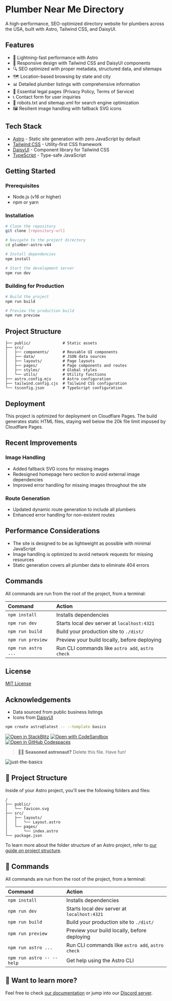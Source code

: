 # Plumber Near Me Directory

A high-performance, SEO-optimized directory website for plumbers across the USA, built with Astro, Tailwind CSS, and DaisyUI.

## Features

- 🚀 Lightning-fast performance with Astro
- 📱 Responsive design with Tailwind CSS and DaisyUI components
- 🔍 SEO optimized with proper metadata, structured data, and sitemaps
- 🗺️ Location-based browsing by state and city
- 📊 Detailed plumber listings with comprehensive information
- 📄 Essential legal pages (Privacy Policy, Terms of Service)
- 📞 Contact form for user inquiries
- 🤖 robots.txt and sitemap.xml for search engine optimization
- 🖼️ Resilient image handling with fallback SVG icons

## Tech Stack

- [Astro](https://astro.build/) - Static site generation with zero JavaScript by default
- [Tailwind CSS](https://tailwindcss.com/) - Utility-first CSS framework
- [DaisyUI](https://daisyui.com/) - Component library for Tailwind CSS
- [TypeScript](https://www.typescriptlang.org/) - Type-safe JavaScript

## Getting Started

### Prerequisites

- Node.js (v16 or higher)
- npm or yarn

### Installation

```bash
# Clone the repository
git clone [repository-url]

# Navigate to the project directory
cd plumber-astro-v44

# Install dependencies
npm install

# Start the development server
npm run dev
```

### Building for Production

```bash
# Build the project
npm run build

# Preview the production build
npm run preview
```

## Project Structure

```
├── public/              # Static assets
├── src/
│   ├── components/      # Reusable UI components
│   ├── data/            # JSON data sources
│   ├── layouts/         # Page layouts
│   ├── pages/           # Page components and routes
│   ├── styles/          # Global styles
│   └── utils/           # Utility functions
├── astro.config.mjs     # Astro configuration
├── tailwind.config.cjs  # Tailwind CSS configuration
└── tsconfig.json        # TypeScript configuration
```

## Deployment

This project is optimized for deployment on Cloudflare Pages. The build generates static HTML files, staying well below the 20k file limit imposed by Cloudflare Pages.

## Recent Improvements

### Image Handling

- Added fallback SVG icons for missing images
- Redesigned homepage hero section to avoid external image dependencies
- Improved error handling for missing images throughout the site

### Route Generation

- Updated dynamic route generation to include all plumbers
- Enhanced error handling for non-existent routes

## Performance Considerations

- The site is designed to be as lightweight as possible with minimal JavaScript
- Image handling is optimized to avoid network requests for missing resources
- Static generation covers all plumber data to eliminate 404 errors

## Commands

All commands are run from the root of the project, from a terminal:

| Command             | Action                                           |
| :------------------ | :----------------------------------------------- |
| `npm install`       | Installs dependencies                            |
| `npm run dev`       | Starts local dev server at `localhost:4321`      |
| `npm run build`     | Build your production site to `./dist/`          |
| `npm run preview`   | Preview your build locally, before deploying     |
| `npm run astro ...` | Run CLI commands like `astro add`, `astro check` |

## License

[MIT License](LICENSE)

## Acknowledgements

- Data sourced from public business listings
- Icons from [DaisyUI](https://daisyui.com/)

```sh
npm create astro@latest -- --template basics
```

[![Open in StackBlitz](https://developer.stackblitz.com/img/open_in_stackblitz.svg)](https://stackblitz.com/github/withastro/astro/tree/latest/examples/basics)
[![Open with CodeSandbox](https://assets.codesandbox.io/github/button-edit-lime.svg)](https://codesandbox.io/p/sandbox/github/withastro/astro/tree/latest/examples/basics)
[![Open in GitHub Codespaces](https://github.com/codespaces/badge.svg)](https://codespaces.new/withastro/astro?devcontainer_path=.devcontainer/basics/devcontainer.json)

> 🧑‍🚀 **Seasoned astronaut?** Delete this file. Have fun!

![just-the-basics](https://github.com/withastro/astro/assets/2244813/a0a5533c-a856-4198-8470-2d67b1d7c554)

## 🚀 Project Structure

Inside of your Astro project, you'll see the following folders and files:

```text
/
├── public/
│   └── favicon.svg
├── src/
│   ├── layouts/
│   │   └── Layout.astro
│   └── pages/
│       └── index.astro
└── package.json
```

To learn more about the folder structure of an Astro project, refer to [our guide on project structure](https://docs.astro.build/en/basics/project-structure/).

## 🧞 Commands

All commands are run from the root of the project, from a terminal:

| Command                   | Action                                           |
| :------------------------ | :----------------------------------------------- |
| `npm install`             | Installs dependencies                            |
| `npm run dev`             | Starts local dev server at `localhost:4321`      |
| `npm run build`           | Build your production site to `./dist/`          |
| `npm run preview`         | Preview your build locally, before deploying     |
| `npm run astro ...`       | Run CLI commands like `astro add`, `astro check` |
| `npm run astro -- --help` | Get help using the Astro CLI                     |

## 👀 Want to learn more?

Feel free to check [our documentation](https://docs.astro.build) or jump into our [Discord server](https://astro.build/chat).
